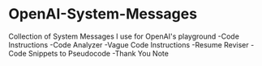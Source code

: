 # OpenAI-System-Messages
Collection of System Messages I use for OpenAI's playground
-Code Instructions
-Code Analyzer
-Vague Code Instructions
-Resume Reviser
-Code Snippets to Pseudocode
-Thank You Note
